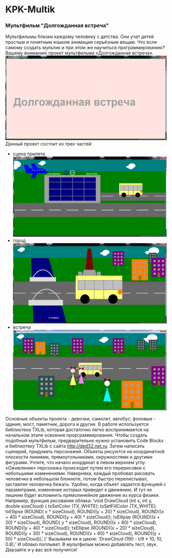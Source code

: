 # KPK-Multik
### Мультфильм "Долгожданная встреча"
Мультфильмы близки каждому человеку с детства. Они учат детей простым и понятным языком анимации серьёзным вещам. Что если самому создать мультик и при этом же научиться программированию?
Вашему вниманию проект мультфильма «Долгожданная встреча».
![](https://github.com/Nielra/KPK-Multik/blob/main/Название.gif?raw=true)
Данный проект состоит из трех частей: 

 * сцена прилета ![](https://github.com/Nielra/KPK-Multik/blob/main/Arrival.gif?raw=true)
 * город ![](https://github.com/Nielra/KPK-Multik/blob/main/City.gif?raw=true)
 * встреча ![](https://github.com/Nielra/KPK-Multik/blob/main/Meet.gif?raw=true)

Основные объекты проекта - девочки, самолет, автобус; фоновые - здания, мост, памятник, дорога и другие.
В работе используется библиотека TXLib, которая достаточно легко воспринимается на начальном этапе освоения прорграммирования. 
Чтобы создать подобный мультфильм, предварительно нужно установить Code Blocks и библиотеку TXLib с сайта http://ded32.net.ru. Затем написать сценарий, придумать персонажей. Объекты рисуются на координатной плоскости линиями, прямоугольниками, окружностями и другими фигурами. Учтите, что начало координат в левом верхнем углу. «Оживление» персонажа происходит путем его перерисовки с небольшими изменениями. Наверняка, каждый пробовал рисовать человечка в небольшом блокноте, потом быстро перелистывал, заставляя человечка бежать. Удобно, когда объект задается функцией с параметрами, изменение которых приведет к движению. И тут не лишним будет вспомнить прямолинейное движение из курса физики. 
Например, функция рисования облака: 
'void DrawCloud (int x, int y, double sizeCloud)
    {
    txSetColor (TX_WHITE);
    txSetFillColor (TX_WHITE);
    txEllipse (ROUND( x           * sizeCloud), ROUND((y + 20) * sizeCloud), ROUND((x + 40) * sizeCloud),
                     ROUND((y + 40) * sizeCloud));
    txEllipse (ROUND((x + 20) * sizeCloud), ROUND( y           * sizeCloud), ROUND((x + 80) * sizeCloud),
                     ROUND((y + 40) * sizeCloud));
    txEllipse (ROUND((x + 20) * sizeCloud), ROUND((y + 30) * sizeCloud), ROUND((x + 60) * sizeCloud),
                     ROUND((y + 50) * sizeCloud));
    }'
Вызываем ее в цикле:
'DrawCloud (190 - t/9 * 10, 10, 0.8);' 
И облако поплывет.
В мультфильм можно добавлять тест, звук. 
Дерзайте и у вас всё получится!
